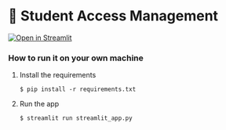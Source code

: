 # 🎈 Student Access Management

[![Open in Streamlit](https://static.streamlit.io/badges/streamlit_badge_black_white.svg)](https://vuws-access-management.streamlit.app/)

### How to run it on your own machine

1. Install the requirements

   ```
   $ pip install -r requirements.txt
   ```

2. Run the app

   ```
   $ streamlit run streamlit_app.py
   ```
